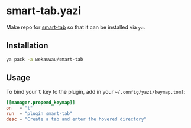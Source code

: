 # smart-tab.yazi

Make repo for [smart-tab](https://yazi-rs.github.io/docs/tips/#smart-tab) so that it can be installed via `ya`.

## Installation

```sh
ya pack -a wekauwau/smart-tab
```

## Usage

To bind your <kbd>t</kbd> key to the plugin, add in your `~/.config/yazi/keymap.toml`:

```toml
[[manager.prepend_keymap]]
on   = "t"
run  = "plugin smart-tab"
desc = "Create a tab and enter the hovered directory"
```
